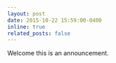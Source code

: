 ```yaml
---
layout: post
date: 2015-10-22 15:59:00-0400
inline: true
related_posts: false
---
```


Welcome this is an announcement.

